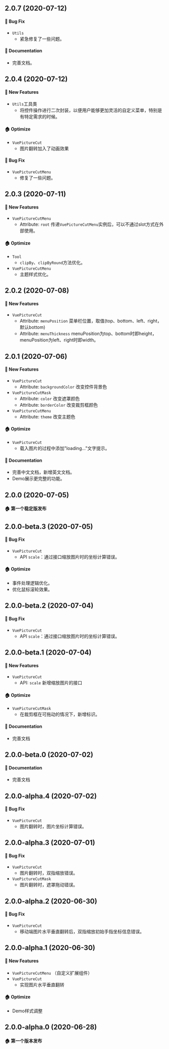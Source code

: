 ## 2.0.7 (2020-07-12)

#### :bug: Bug Fix
* `Utils`
  * 紧急修复了一些问题。
  
#### :memo: Documentation
* 完善文档。

## 2.0.4 (2020-07-12)

#### :rocket: New Features
* `Utils`工具类
  * 将控件操作进行二次封装，以便用户能够更加灵活的自定义菜单，特别是有特定需求的时候。

#### :house: Optimize
* `VuePictureCut`
  * 图片翻转加入了动画效果

#### :bug: Bug Fix
* `VuePictureCutMenu`
  * 修复了一些问题。

## 2.0.3 (2020-07-11)

#### :rocket: New Features
* `VuePictureCutMenu`
  * Attribute: `root` 传递`VuePictureCutMenu`实例后，可以不通过slot方式在外部使用。

#### :house: Optimize
* `Tool`
  * `clipBy`、`clipByRound`方法优化。
* `VuePictureCutMenu`
  * 主题样式优化。

## 2.0.2 (2020-07-08)

#### :rocket: New Features
* `VuePictureCut`
  * Attribute: `menuPosition` 菜单栏位置，取值(top、bottom、left、right，默认bottom)
  * Attribute: `menuThickness` menuPosition为top、bottom时即height，menuPosition为left、right时即width。

## 2.0.1 (2020-07-06)

#### :rocket: New Features
* `VuePictureCut`
  * Attribute: `backgroundColor` 改变控件背景色
* `VuePictureCutMask`
  * Attribute: `color` 改变遮罩颜色
  * Attribute: `borderColor` 改变裁剪框颜色
* `VuePictureCutMenu`
  * Attribute: `theme` 改变主题色

#### :house: Optimize
* `VuePictureCut`
  * 载入图片的过程中添加"loading..."文字提示。

#### :memo: Documentation
* 完善中文文档，新增英文文档。
* Demo展示更完整的功能。

## 2.0.0 (2020-07-05)

#### :house: 第一个稳定版发布

## 2.0.0-beta.3 (2020-07-05)

#### :bug: Bug Fix
* `VuePictureCut`  
  * API `scale`：通过接口缩放图片时的坐标计算错误。

#### :house: Optimize
* 事件处理逻辑优化。
* 优化鼠标滚轮效果。

## 2.0.0-beta.2 (2020-07-04)

#### :bug: Bug Fix
* `VuePictureCut`  
  * API `scale`：通过接口缩放图片时的坐标计算错误。

## 2.0.0-beta.1 (2020-07-04)

#### :rocket: New Features
* `VuePictureCut`
  * API: `scale` 新增缩放图片的接口

#### :house: Optimize
* `VuePictureCutMask`
  * 在裁剪框在可拖动的情况下，新增标识。

#### :memo: Documentation
* 完善文档

## 2.0.0-beta.0 (2020-07-02)

#### :memo: Documentation
* 完善文档

## 2.0.0-alpha.4 (2020-07-02)

#### :bug: Bug Fix
* `VuePictureCut`  
  * 图片翻转时，图片坐标计算错误。

## 2.0.0-alpha.3 (2020-07-01)

#### :bug: Bug Fix
* `VuePictureCut`  
  * 图片翻转时，双指缩放错误。
* `VuePictureCutMask`  
  * 图片翻转时，遮罩拖动错误。

## 2.0.0-alpha.2 (2020-06-30)

#### :bug: Bug Fix
* `VuePictureCut`
  * 移动端图片水平垂直翻转后，双指缩放初始手指坐标信息错误。

## 2.0.0-alpha.1 (2020-06-30)

#### :rocket: New Features
* `VuePictureCutMenu` （自定义扩展组件）
* `VuePictureCut`
  * 实现图片水平垂直翻转

#### :house: Optimize
* Demo样式调整

## 2.0.0-alpha.0 (2020-06-28)

#### :house: 第一个版本发布